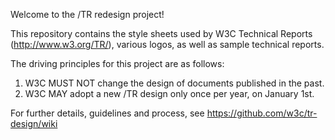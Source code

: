 Welcome to the /TR redesign project!

This repository contains the style sheets used by W3C Technical Reports (http://www.w3.org/TR/), various logos, as well as sample technical reports.

The driving principles for this project are as follows:

1. W3C MUST NOT change the design of documents published in the past.
2. W3C MAY adopt a new /TR design only once per year, on January 1st.

For further details, guidelines and process, see
  https://github.com/w3c/tr-design/wiki
